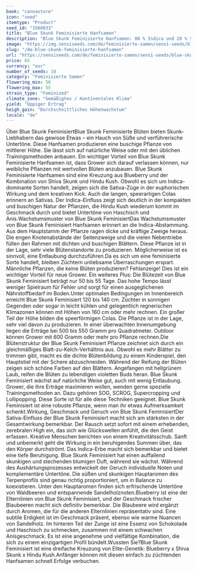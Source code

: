 ```yaml
---
book: "cannastore"
icon: "seed"
itemtype: "Product"
seed_id: "1560033"
title: "Blue Skunk Feminisierte Hanfsamen"
description: "Blue Skunk Feminisierte Hanfsamen: 80 % Indica und 20 % Sativa. Erhebende Wirkung, perfekt für kreative Typen. Dichte, duftende und speerförmige Buds."
image: "https://img.sensiseeds.com/de/feminisierte-samen/sensi-seeds/blue-skunk-feminisiert-image.png"
slug: "/de-blue-skunk-feminisierte-hanfsamen"
url: "https://sensiseeds.com/de/feminisierte-samen/sensi-seeds/blue-skunk-feminisiert?a_aid=cannastore"
price: 65
currency: "eur"
number_of_seeds: 10
category: "Feminisierte Samen"
flowering_min: 50
flowering_max: 55
strain_type: "Feminized"
climate_zone: "Gemäßigtes / Kontinentales Klima"
yield: "Üppiger Ertrag"
heigh_gain: "Durchschnittliches Höhenwachstum"
locale: "de"
---
```

Über Blue Skunk FeminisiertBlue Skunk Feminisierte Blüten bieten Skunk-Liebhabern das gewisse Etwas – ein Hauch von Süße und verführerische Untertöne. Diese Hanfsamen produzieren eine buschige Pflanze von mittlerer Höhe. Sie lässt sich auf natürliche Weise oder mit den üblichen Trainingsmethoden anbauen. Ein wichtiger Vorteil von Blue Skunk Feminisierte Hanfsamen ist, dass Grower sich darauf verlassen können, nur weibliche Pflanzen mit wertvollen Blüten anzubauen. Blue Skunk Feminisierte Hanfsamen sind eine Kreuzung aus Blueberry und der Kombination von Shiva Skunk und Hindu Kush. Obwohl es sich um Indica-dominante Sorten handelt, zeigen sich die Sativa-Züge in der euphorischen Wirkung und dem kreativen Kick. Auch die langen, speerartigen Colas erinnern an Sativas. Der Indica-Einfluss zeigt sich deutlich in der kompakten und buschigen Natur der Pflanzen, die Hindu Kush wiederum kommt im Geschmack durch und bietet Untertöne von Haschisch und Anis.Wachstumsmuster von Blue Skunk FeminisiertDas Wachstumsmuster von Blue Skunk Feminisiert Hanfsamen erinnert an die Indica-Abstammung. Aus dem Hauptstamm der Pflanze ragen dicke und kräftige Zweige heraus. Die engen Knotenabstände der Seitenzweige und die vielen Nebentriebe füllen den Rahmen mit dichten und buschigen Blättern. Diese Pflanze ist in der Lage, sehr viele Blütenstandorte zu produzieren. Möglicherweise ist es sinnvoll, eine Entlaubung durchzuführen.Da es sich um eine feminisierte Sorte handelt, bleiben Züchtern unliebsame Überraschungen erspart. Männliche Pflanzen, die keine Blüten produzieren? Fehlanzeige! Dies ist ein wichtiger Vorteil für neue Grower. Ein weiteres Plus: Die Blütezeit von Blue Skunk Feminisiert beträgt nur 50 bis 55 Tage. Das hohe Tempo lässt weniger Spielraum für Fehler und sorgt für einen ausgeglichenen Nährstoffbedarf im Boden.Unter optimalen Bedingungen im Innenbereich erreicht Blue Skunk Feminisiert 120 bis 140 cm. Züchter in sonnigen Gegenden oder sogar in leicht kühlen und gelegentlich regnerischen Klimazonen können mit Höhen von 160 cm oder mehr rechnen. Ein großer Teil der Höhe bilden die speerförmigen Colas. Die Pflanze ist in der Lage, sehr viel davon zu produzieren. In einer überwachten Innenumgebung liegen die Erträge bei 500 bis 550 Gramm pro Quadratmeter. Outdoor können Grower mit 600 Gramm oder mehr pro Pflanze rechnen.Die Blütenstruktur der Blue Skunk Feminisiert Pflanze zeichnet sich durch ein gleichmäßiges Blatt-zu-Kelch-Verhältnis aus. Obwohl es mehr Blätter zu trimmen gibt, macht es die dichte Blütenbildung zu einem Kinderspiel, den Hauptstiel mit der Schere abzuschneiden. Während der Reifung der Blüten zeigen sich schöne Farben auf den Blättern. Angefangen mit hellgrünem Laub, reifen die Blüten zu lebendigen violetten Buds heran. Blue Skunk Feminisiert wächst auf natürliche Weise gut, auch mit wenig Entlaubung. Grower, die ihre Erträge maximieren wollen, wenden gerne spezielle Trainingsmethoden an. Dazu gehören SOG, SCROG, Supercropping und Lollipopping. Diese Sorte ist für alle diese Techniken geeignet. Blue Skunk Feminisiert ist eine robuste Pflanze, wenn man ihr etwas Aufmerksamkeit schenkt.Wirkung, Geschmack und Geruch von Blue Skunk FeminisiertDer Sativa-Einfluss der Blue Skunk Feminisiert macht sich am stärksten in der Gesamtwirkung bemerkbar. Der Rausch setzt sofort mit einem erhebenden, zerebralen High ein, das sich wie Glückswellen anfühlt, die den Geist erfassen. Kreative Menschen berichten von einem Kreativitätsschub. Sanft und unbemerkt geht die Wirkung in ein beruhigendes Summen über, das den Körper durchströmt. Das Indica-Erbe macht sich bemerkbar und bietet eine tiefe Beruhigung. Blue Skunk Feminisiert hat einen auffallend skunkigen und stechenden blumigen Duft, während sie wächst. Während des Aushärtungsprozesses entwickelt der Geruch individuelle Noten und komplementäre Untertöne. Die süßen und skunkigen Hauptaromen des Terpenprofils sind genau richtig proportioniert, um in Balance zu koexistieren. Unter den Hauptaromen finden sich erfrischende Untertöne von Waldbeeren und entspannende Sandelholznoten.Blueberry ist eine der Elternlinien von Blue Skunk Feminisiert, und der Geschmack frischer Blaubeeren macht sich definitiv bemerkbar. Die Blaubeere wird ergänzt durch Aromen, die für die anderen Elternlinien repräsentativ sind. Eine subtile Erdigkeit ist im Geschmack präsent, ebenso wie warme Nuancen von Sandelholz. Im hinteren Teil der Zunge ist eine Essenz von Schokolade und Haschisch zu schmecken, zusammen mit einem schwachen Anisgeschmack. Es ist eine angenehme und vielfältige Kombination, die sich zu einem einzigartigen Profil bündelt.Wussten Sie?Blue Skunk Feminisiert ist eine dreifache Kreuzung von Elite-Genetik: Blueberry x Shiva Skunk x Hindu Kush.Anfänger können mit diesen einfach zu züchtenden Hanfsamen schnell Erfolge verbuchen.

